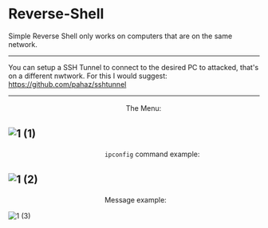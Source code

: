 # Reverse-Shell
Simple Reverse Shell only works on computers that are on the same network.

---

You can setup a SSH Tunnel to connect to the desired PC to attacked, that's on a different nwtwork. For this I would suggest: https://github.com/pahaz/sshtunnel

---

ㅤㅤㅤㅤㅤㅤㅤㅤㅤㅤㅤㅤㅤㅤㅤㅤㅤㅤ      The Menu:

![1 (1)](https://user-images.githubusercontent.com/109172537/223882616-3416436c-9e8f-4f2f-bd73-c20f88978380.png)
---
ㅤㅤㅤㅤㅤㅤㅤㅤㅤㅤㅤㅤㅤㅤㅤ```ipconfig``` command example:

![1 (2)](https://user-images.githubusercontent.com/109172537/223882617-9fae5b69-f175-44bf-b103-cfb8aac7026d.png)
---
ㅤㅤㅤㅤㅤㅤㅤㅤㅤㅤㅤㅤㅤㅤㅤMessage example:

![1 (3)](https://user-images.githubusercontent.com/109172537/223882621-3f31e04c-32cc-4c5e-9eb1-7424f0eba653.png)
